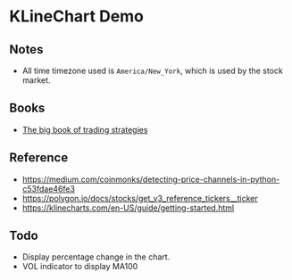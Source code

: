 # KLineChart Demo


## Notes

- All time timezone used is `America/New_York`, which is used by the stock market.


## Books

- [The big book of trading strategies](https://read.amazon.com/?asin=B075VGBY4W)


## Reference

- https://medium.com/coinmonks/detecting-price-channels-in-python-c53fdae46fe3
- https://polygon.io/docs/stocks/get_v3_reference_tickers__ticker
- https://klinecharts.com/en-US/guide/getting-started.html


## Todo

- Display percentage change in the chart.
- VOL indicator to display MA100
